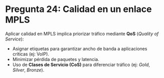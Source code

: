 # Pregunta 24: Calidad en un enlace MPLS

Aplicar calidad en MPLS implica priorizar tráfico mediante **QoS** (*Quality of Service*):  
- Asignar etiquetas para garantizar ancho de banda a aplicaciones críticas (ej: VoIP).  
- Minimizar pérdida de paquetes y latencia.  
- Uso de **Clases de Servicio (CoS)** para diferenciar tráfico (ej: *Gold*, *Silver*, *Bronze*).